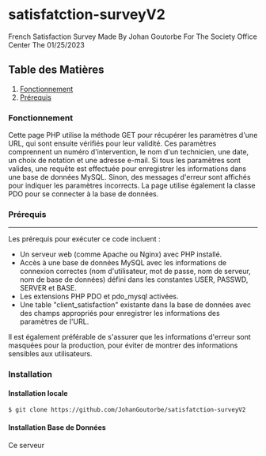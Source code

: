 ﻿# satisfatction-surveyV2

French Satisfaction Survey Made By Johan Goutorbe For The Society Office Center The 01/25/2023

## Table des Matières
1. [Fonctionnement](#Fonctionnement)
2. [Prérequis](#Prérequis)


### Fonctionnement

Cette page PHP utilise la méthode GET pour récupérer les paramètres d'une URL, qui sont ensuite vérifiés pour leur validité. Ces paramètres comprennent un numéro d'intervention, le nom d'un technicien, une date, un choix de notation et une adresse e-mail. Si tous les paramètres sont valides, une requête est effectuée pour enregistrer les informations dans une base de données MySQL. Sinon, des messages d'erreur sont affichés pour indiquer les paramètres incorrects. La page utilise également la classe PDO pour se connecter à la base de données.

### Prérequis
***
Les prérequis pour exécuter ce code incluent :
* Un serveur web (comme Apache ou Nginx) avec PHP installé.
* Accès à une base de données MySQL avec les informations de connexion correctes (nom d'utilisateur, mot de passe, nom de serveur, nom de base de données) défini dans les constantes USER, PASSWD, SERVER et BASE.
* Les extensions PHP PDO et pdo_mysql activées.
* Une table "client_satisfaction" existante dans la base de données avec des champs appropriés pour enregistrer les informations des paramètres de l'URL.

Il est également préférable de s'assurer que les informations d'erreur sont masquées pour la production, pour éviter de montrer des informations sensibles aux utilisateurs.

### Installation

#### Installation locale
```
$ git clone https://github.com/JohanGoutorbe/satisfatction-surveyV2
```
#### Installation Base de Données

Ce serveur